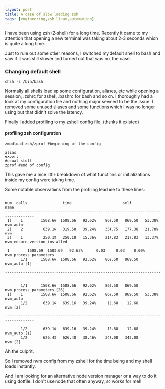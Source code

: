 ```yaml
---
layout: post
title: A case of slow loading zsh
tags: [engineering,zsh,linux,automation]
---
```




I have been using zsh (Z-shell) for a long time. Recently it came to my attention that opening a new terminal was taking about 2-3 seconds which is quite a long time. 

Just to rule out some other reasons, I switched my default shell to bash and saw if it was still slower and turned out that was not the case.

### Changing default shell
```shell
chsh -s /bin/bash
```

Normally all shells load up some configuration, aliases, etc while opening a session, .zshrc for zshell, .bashrc for bash and so on. I thoroughly had a look at my configuration file and nothing major seemed to be the issue. I removed some unused aliases and some functions which I was no longer using but that didn't solve the latency.

Finally I added profiling to my zshell config file, (thanks it existed)

#### profiling zsh configuration

```shell
zmodload zsh/zprof #beginning of the config

alias
export
#usual stuff
zprof #end of config
```

This gave me a nice little breakdown of what functions or initializations inside my config were taking time.

Some notable observations from the profiling lead me to these lines:

```shell

num  calls                time                       self            name
-----------------------------------------------------------------------------------
 1)    1        1508.66  1508.66   92.62%    869.50   869.50   53.38%  nvm_auto
 2)    2         639.16   319.58   39.24%    354.75   177.38   21.78%  nvm
 3)    1         250.18   250.18   15.36%    217.83   217.83   13.37%  nvm_ensure_version_installed

 1        1508.69  1508.69   92.63%      0.03     0.03    0.00%  nvm_process_parameters
       1/1      1508.66  1508.66   92.62%    869.50   869.50             nvm_auto [1]

-----------------------------------------------------------------------------------

       1/1      1508.66  1508.66   92.62%    869.50   869.50             nvm_process_parameters [26]
 1)    1        1508.66  1508.66   92.62%    869.50   869.50   53.38%  nvm_auto
       1/2       639.16   639.16   39.24%     12.68    12.68             nvm [2]

-----------------------------------------------------------------------------------

       1/2       639.16   639.16   39.24%     12.68    12.68             nvm_auto [1]
       1/2       626.48   626.48   38.46%    342.08   342.08             nvm [2]

 ```


Ah the culprit.

So I removed nvm config from my zshell for the time being and my shell loads instantly. 

And I am looking for an alternative node version manager or a way to do it using dotfile. I don't use node that often anyway, so works for me!!
